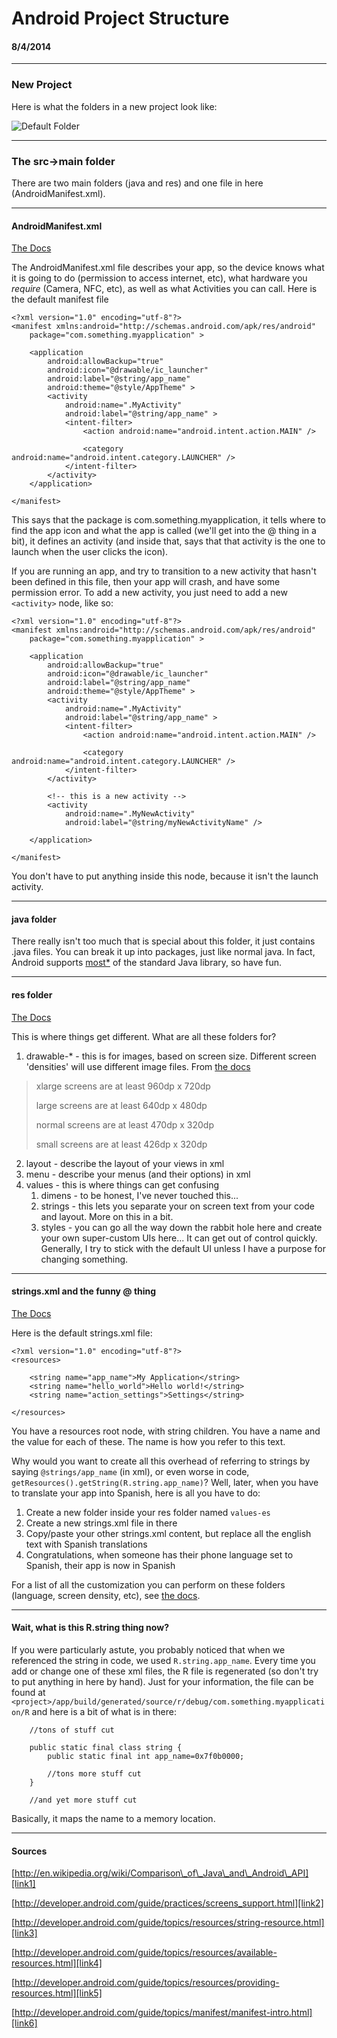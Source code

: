 # Android Project Structure
#### 8/4/2014

---

### New Project

Here is what the folders in a new project look like:

![Default Folder][img1]

---

### The src->main folder

There are two main folders (java and res) and one file in here (AndroidManifest.xml).

---

#### AndroidManifest.xml

[The Docs][link6]

The AndroidManifest.xml file describes your app, so the device knows what it is going to do (permission to access internet, etc), what hardware you *require* (Camera, NFC, etc), as well as what Activities you can call. Here is the default manifest file

```
<?xml version="1.0" encoding="utf-8"?>
<manifest xmlns:android="http://schemas.android.com/apk/res/android"
    package="com.something.myapplication" >

    <application
        android:allowBackup="true"
        android:icon="@drawable/ic_launcher"
        android:label="@string/app_name"
        android:theme="@style/AppTheme" >
        <activity
            android:name=".MyActivity"
            android:label="@string/app_name" >
            <intent-filter>
                <action android:name="android.intent.action.MAIN" />

                <category android:name="android.intent.category.LAUNCHER" />
            </intent-filter>
        </activity>
    </application>

</manifest>
```

This says that the package is com.something.myapplication, it tells where to find the app icon and what the app is called (we'll get into the @ thing in a bit), it defines an activity (and inside that, says that that activity is the one to launch when the user clicks the icon).

If you are running an app, and try to transition to a new activity that hasn't been defined in this file, then your app will crash, and have some permission error. To add a new activity, you just need to add a new `<activity>` node, like so:

```
<?xml version="1.0" encoding="utf-8"?>
<manifest xmlns:android="http://schemas.android.com/apk/res/android"
    package="com.something.myapplication" >

    <application
        android:allowBackup="true"
        android:icon="@drawable/ic_launcher"
        android:label="@string/app_name"
        android:theme="@style/AppTheme" >
        <activity
            android:name=".MyActivity"
            android:label="@string/app_name" >
            <intent-filter>
                <action android:name="android.intent.action.MAIN" />

                <category android:name="android.intent.category.LAUNCHER" />
            </intent-filter>
        </activity>

        <!-- this is a new activity -->
        <activity
        	android:name=".MyNewActivity"
        	android:label="@string/myNewActivityName" />

    </application>

</manifest>
```

You don't have to put anything inside this node, because it isn't the launch activity.

---

#### java folder

There really isn't too much that is special about this folder, it just contains .java files. You can break it up into packages, just like normal java. In fact, Android supports [most*][link1] of the standard Java library, so have fun.

---

#### res folder

[The Docs][link4]

This is where things get different. What are all these folders for?

1. drawable-* - this is for images, based on screen size. Different screen 'densities' will use different image files. From [the docs][link2]
>xlarge screens are at least 960dp x 720dp
>
>large screens are at least 640dp x 480dp
>
>normal screens are at least 470dp x 320dp
>
>small screens are at least 426dp x 320dp

2. layout - describe the layout of your views in xml
3. menu - describe your menus (and their options) in xml
4. values - this is where things can get confusing
	1. dimens - to be honest, I've never touched this...
	2. strings - this lets you separate your on screen text from your code and layout. More on this in a bit.
	3. styles - you can go all the way down the rabbit hole here and create your own super-custom UIs here... It can get out of control quickly. Generally, I try to stick with the default UI unless I have a purpose for changing something.

---

#### strings.xml and the funny @ thing

[The Docs][link3]

Here is the default strings.xml file:

```
<?xml version="1.0" encoding="utf-8"?>
<resources>

    <string name="app_name">My Application</string>
    <string name="hello_world">Hello world!</string>
    <string name="action_settings">Settings</string>

</resources>
```

You have a resources root node, with string children. You have a name and the value for each of these. The name is how you refer to this text.

Why would you want to create all this overhead of referring to strings by saying `@strings/app_name` (in xml), or even worse in code, `getResources().getString(R.string.app_name)`? Well, later, when you have to translate your app into Spanish, here is all you have to do:

1. Create a new folder inside your res folder named `values-es`
2. Create a new strings.xml file in there
3. Copy/paste your other strings.xml content, but replace all the english text with Spanish translations
4. Congratulations, when someone has their phone language set to Spanish, their app is now in Spanish

For a list of all the customization you can perform on these folders (language, screen density, etc), see [the docs][link5].

---

#### Wait, what is this R.string thing now?

If you were particularly astute, you probably noticed that when we referenced the string in code, we used `R.string.app_name`. Every time you add or change one of these xml files, the R file is regenerated (so don't try to put anything in here by hand). Just for your information, the file can be found at `<project>/app/build/generated/source/r/debug/com.something.myapplication/R` and here is a bit of what is in there:

```
	//tons of stuff cut

    public static final class string {
        public static final int app_name=0x7f0b0000;

        //tons more stuff cut
    }

    //and yet more stuff cut
```

Basically, it maps the name to a memory location.

---

#### Sources

[http://en.wikipedia.org/wiki/Comparison\_of\_Java\_and\_Android\_API][link1]

[http://developer.android.com/guide/practices/screens_support.html][link2]

[http://developer.android.com/guide/topics/resources/string-resource.html][link3]

[http://developer.android.com/guide/topics/resources/available-resources.html][link4]

[http://developer.android.com/guide/topics/resources/providing-resources.html][link5]

[http://developer.android.com/guide/topics/manifest/manifest-intro.html][link6]

[link1]: http://en.wikipedia.org/wiki/Comparison_of_Java_and_Android_API
[link2]: http://developer.android.com/guide/practices/screens_support.html
[link3]: http://developer.android.com/guide/topics/resources/string-resource.html
[link4]: http://developer.android.com/guide/topics/resources/available-resources.html
[link5]: http://developer.android.com/guide/topics/resources/providing-resources.html
[link6]: http://developer.android.com/guide/topics/manifest/manifest-intro.html

[img1]: /assets/2014-08-04/folder_before.png



















